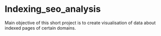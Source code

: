 # Indexing_seo_analysis
Main objective of this short project is to create visualisation of data about indexed pages of certain domains.

